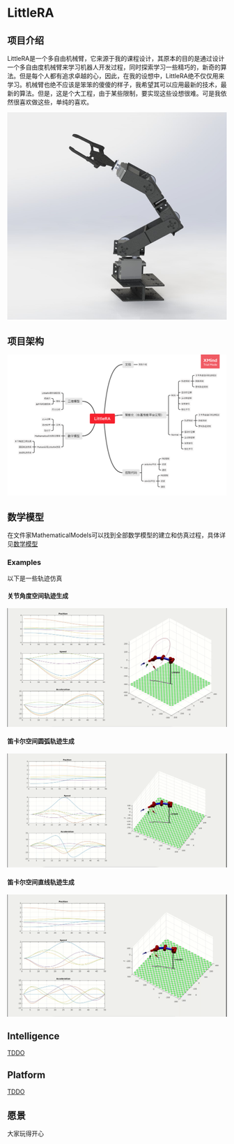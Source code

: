 # LittleRA
## 项目介绍

LittleRA是一个多自由机械臂，它来源于我的课程设计，其原本的目的是通过设计一个多自由度机械臂来学习机器人开发过程，同时探索学习一些精巧的，新奇的算法。但是每个人都有追求卓越的心，因此，在我的设想中，LittleRA绝不仅仅用来学习。机械臂也绝不应该是笨笨的傻傻的样子，我希望其可以应用最新的技术，最新的算法。但是，这是个大工程，由于某些限制，要实现这些设想很难。可是我依然很喜欢做这些，单纯的喜欢。

![LittleRA](./Docs/LittleRA.jpg)

## 项目架构

![Project Architecture](./Docs/Architecture-ZH.png)

## 数学模型

在文件家MathematicalModels可以找到全部数学模型的建立和仿真过程，具体详见[数学模型](./MathematicalModels/README-ZH.md)

### Examples

以下是一些轨迹仿真

#### 关节角度空间轨迹生成 

![AngleGenerate](./Docs/Pictures/AngleGenerate.gif)

#### 笛卡尔空间圆弧轨迹生成

![CircleGenerate](./Docs/Pictures/CircleGenerate.gif)

#### 笛卡尔空间直线轨迹生成

![LineGenerate](./Docs/Pictures/LineGenerate.gif)

## Intelligence

[TDDO](./TODO)

## Platform

[TDDO](./TODO)

## 愿景

大家玩得开心
